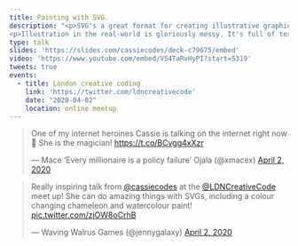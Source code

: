 ```yaml
---
title: Painting with SVG.
description: "<p>SVG's a great format for creating illustrative graphics on the web, but it can sometimes feel a bit... flat?</p>
<p>Illustration in the real-world is gloriously messy. It's full of texture, human error, smudges, and paint splatters. In this talk we take a look at how we can use different SVG techniques to recreate some tactile 'messiness'</p>"
type: talk
slides: 'https://slides.com/cassiecodes/deck-c79675/embed'
video: 'https://www.youtube.com/embed/VS4TaRvHyPI?start=5319'
tweets: true
events:
  - title: London creative coding
    link: 'https://twitter.com/ldncreativecode'
    date: "2020-04-02"
    location: online meetup
---
```


<blockquote class="twitter-tweet"><p lang="en" dir="ltr">One of my internet heroines Cassie is talking on the internet right now 💎 She is the magician! <a href="https://t.co/BCvgg4xXzr">https://t.co/BCvgg4xXzr</a></p>&mdash; Mace ‘Every millionaire is a policy failure’ Ojala (@xmacex) <a href="https://twitter.com/xmacex/status/1245788646776672256?ref_src=twsrc%5Etfw">April 2, 2020</a></blockquote>

<blockquote class="twitter-tweet"><p lang="en" dir="ltr">Really inspiring talk from <a href="https://twitter.com/cassiecodes?ref_src=twsrc%5Etfw">@cassiecodes</a> at the <a href="https://twitter.com/LDNCreativeCode?ref_src=twsrc%5Etfw">@LDNCreativeCode</a> meet up! She can do amazing things with SVGs, including a colour changing chameleon and watercolour paint! <a href="https://t.co/zjOW8oCrhB">pic.twitter.com/zjOW8oCrhB</a></p>&mdash; Waving Walrus Games (@jennygalaxy) <a href="https://twitter.com/jennygalaxy/status/1245801373557501952?ref_src=twsrc%5Etfw">April 2, 2020</a></blockquote>
